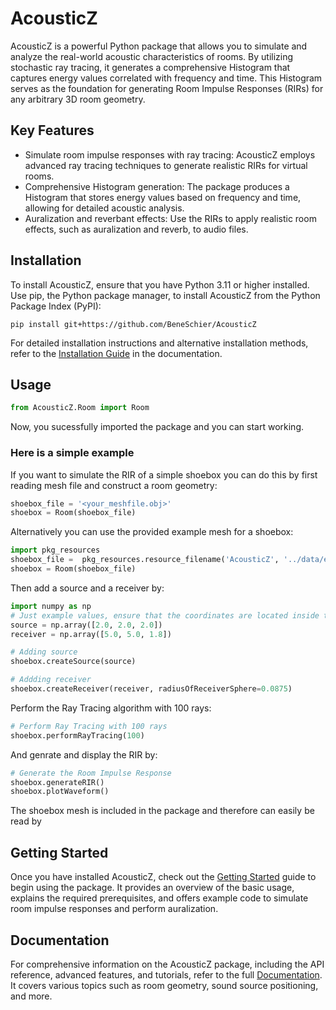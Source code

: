 # AcousticZ

AcousticZ is a powerful Python package that allows you to simulate and analyze the real-world acoustic characteristics of rooms. By utilizing stochastic ray tracing, it generates a comprehensive Histogram that captures energy values correlated with frequency and time. This Histogram serves as the foundation for generating Room Impulse Responses (RIRs) for any arbitrary 3D room geometry.

## Key Features

- Simulate room impulse responses with ray tracing: AcousticZ employs advanced ray tracing techniques to generate realistic RIRs for virtual rooms.
- Comprehensive Histogram generation: The package produces a Histogram that stores energy values based on frequency and time, allowing for detailed acoustic analysis.
- Auralization and reverbant effects: Use the RIRs to apply realistic room effects, such as auralization and reverb, to audio files.

## Installation

To install AcousticZ, ensure that you have Python 3.11 or higher installed. Use pip, the Python package manager, to install AcousticZ from the Python Package Index (PyPI):

```console
pip install git+https://github.com/BeneSchier/AcousticZ
```


For detailed installation instructions and alternative installation methods, refer to the [Installation Guide](./docs/build/html/Installation.html) in the documentation.

## Usage
```python
from AcousticZ.Room import Room
```
Now, you sucessfully imported the package and you can start working.
### Here is a simple example

If you want to simulate the RIR of a simple shoebox you can do this by first reading mesh file and construct a room geometry:

```python
shoebox_file = '<your_meshfile.obj>'
shoebox = Room(shoebox_file)
```
Alternatively you can use the provided example mesh for a shoebox:
```python
import pkg_resources
shoebox_file =  pkg_resources.resource_filename('AcousticZ', '../data/example_meshes/shoebox.obj')
shoebox = Room(shoebox_file)
```

Then add a source and a receiver by:
```python
import numpy as np
# Just example values, ensure that the coordinates are located inside the room
source = np.array([2.0, 2.0, 2.0]) 
receiver = np.array([5.0, 5.0, 1.8])

# Adding source 
shoebox.createSource(source)

# Addding receiver
shoebox.createReceiver(receiver, radiusOfReceiverSphere=0.0875)
```

Perform the Ray Tracing algorithm with 100 rays:
```python
# Perform Ray Tracing with 100 rays
shoebox.performRayTracing(100)
```

And genrate and display the RIR by:
```python
# Generate the Room Impulse Response
shoebox.generateRIR()
shoebox.plotWaveform()
```

The shoebox mesh is included in the package and therefore can easily be read by 


## Getting Started

Once you have installed AcousticZ, check out the [Getting Started](./docs/build/html/GettingStarted.html) guide to begin using the package. It provides an overview of the basic usage, explains the required prerequisites, and offers example code to simulate room impulse responses and perform auralization.

## Documentation

For comprehensive information on the AcousticZ package, including the API reference, advanced features, and tutorials, refer to the full [Documentation](./docs/build/html/index.html). It covers various topics such as room geometry, sound source positioning, and more.
